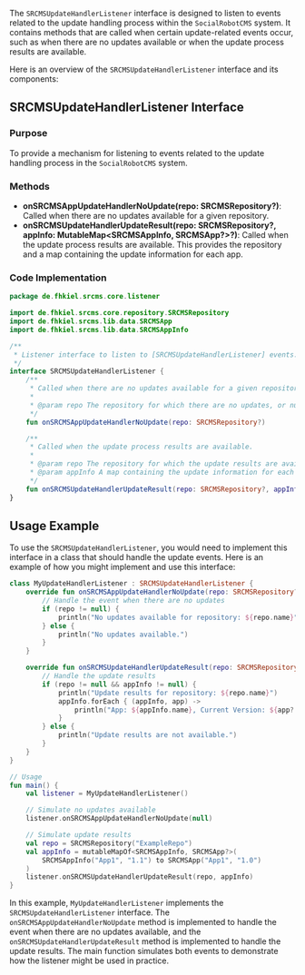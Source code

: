 The `SRCMSUpdateHandlerListener` interface is designed to listen to events related to the update handling process within the `SocialRobotCMS` system. It contains methods that are called when certain update-related events occur, such as when there are no updates available or when the update process results are available.

Here is an overview of the `SRCMSUpdateHandlerListener` interface and its components:

## SRCMSUpdateHandlerListener Interface

### Purpose
To provide a mechanism for listening to events related to the update handling process in the `SocialRobotCMS` system.

### Methods
- **onSRCMSAppUpdateHandlerNoUpdate(repo: SRCMSRepository?)**: Called when there are no updates available for a given repository.
- **onSRCMSUpdateHandlerUpdateResult(repo: SRCMSRepository?, appInfo: MutableMap<SRCMSAppInfo, SRCMSApp?>?)**: Called when the update process results are available. This provides the repository and a map containing the update information for each app.

### Code Implementation

```kotlin
package de.fhkiel.srcms.core.listener

import de.fhkiel.srcms.core.repository.SRCMSRepository
import de.fhkiel.srcms.lib.data.SRCMSApp
import de.fhkiel.srcms.lib.data.SRCMSAppInfo

/**
 * Listener interface to listen to [SRCMSUpdateHandlerListener] events.
 */
interface SRCMSUpdateHandlerListener {
    /**
     * Called when there are no updates available for a given repository.
     *
     * @param repo The repository for which there are no updates, or null.
     */
    fun onSRCMSAppUpdateHandlerNoUpdate(repo: SRCMSRepository?)

    /**
     * Called when the update process results are available.
     *
     * @param repo The repository for which the update results are available, or null.
     * @param appInfo A map containing the update information for each app, or null.
     */
    fun onSRCMSUpdateHandlerUpdateResult(repo: SRCMSRepository?, appInfo: MutableMap<SRCMSAppInfo, SRCMSApp?>?)
}
```

## Usage Example

To use the `SRCMSUpdateHandlerListener`, you would need to implement this interface in a class that should handle the update events. Here is an example of how you might implement and use this interface:

```kotlin
class MyUpdateHandlerListener : SRCMSUpdateHandlerListener {
    override fun onSRCMSAppUpdateHandlerNoUpdate(repo: SRCMSRepository?) {
        // Handle the event when there are no updates
        if (repo != null) {
            println("No updates available for repository: ${repo.name}")
        } else {
            println("No updates available.")
        }
    }

    override fun onSRCMSUpdateHandlerUpdateResult(repo: SRCMSRepository?, appInfo: MutableMap<SRCMSAppInfo, SRCMSApp?>?) {
        // Handle the update results
        if (repo != null && appInfo != null) {
            println("Update results for repository: ${repo.name}")
            appInfo.forEach { (appInfo, app) ->
                println("App: ${appInfo.name}, Current Version: ${app?.version ?: "None"}, New Version: ${appInfo.version}")
            }
        } else {
            println("Update results are not available.")
        }
    }
}

// Usage
fun main() {
    val listener = MyUpdateHandlerListener()

    // Simulate no updates available
    listener.onSRCMSAppUpdateHandlerNoUpdate(null)

    // Simulate update results
    val repo = SRCMSRepository("ExampleRepo")
    val appInfo = mutableMapOf<SRCMSAppInfo, SRCMSApp?>(
        SRCMSAppInfo("App1", "1.1") to SRCMSApp("App1", "1.0")
    )
    listener.onSRCMSUpdateHandlerUpdateResult(repo, appInfo)
}
```

In this example, `MyUpdateHandlerListener` implements the `SRCMSUpdateHandlerListener` interface. The `onSRCMSAppUpdateHandlerNoUpdate` method is implemented to handle the event when there are no updates available, and the `onSRCMSUpdateHandlerUpdateResult` method is implemented to handle the update results. The main function simulates both events to demonstrate how the listener might be used in practice.
